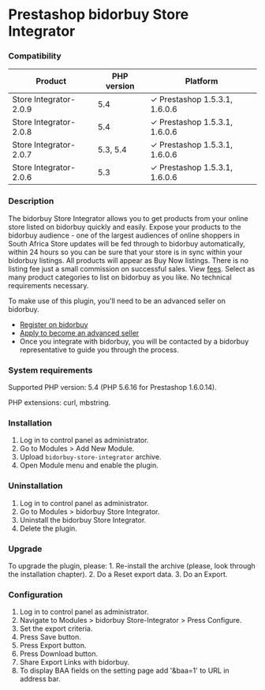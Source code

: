 # Prestashop bidorbuy Store Integrator

### Compatibility


| Product | PHP version  | Platform |
| ------- | --- | --- |
| Store Integrator-2.0.9 | 5.4 | ✓ Prestashop 1.5.3.1, 1.6.0.6 |
| Store Integrator-2.0.8 | 5.4 | ✓ Prestashop 1.5.3.1, 1.6.0.6 |
| Store Integrator-2.0.7 | 5.3, 5.4 | ✓ Prestashop 1.5.3.1, 1.6.0.6 |
| Store Integrator-2.0.6 | 5.3 | ✓ Prestashop 1.5.3.1, 1.6.0.6 |

### Description

The bidorbuy Store Integrator allows you to get products from your online store listed on bidorbuy quickly and easily.
Expose your products to the bidorbuy audience - one of the largest audiences of online shoppers in South Africa Store updates will be fed through to bidorbuy automatically, within 24 hours so you can be sure that your store is in sync within your bidorbuy listings. All products will appear as Buy Now listings. There is no listing fee just a small commission on successful sales. View [fees](https://support.bidorbuy.co.za/index.php?/Knowledgebase/Article/View/22/0/fee-rate-card---what-we-charge). Select as many product categories to list on bidorbuy as you like. No technical requirements necessary.

To make use of this plugin, you'll need to be an advanced seller on bidorbuy.
 * [Register on bidorbuy](https://www.bidorbuy.co.za/jsp/registration/UserRegistration.jsp?action=Modify)
 * [Apply to become an advanced seller](https://www.bidorbuy.co.za/jsp/seller/registration/UserSellersRequest.jsp)
 * Once you integrate with bidorbuy, you will be contacted by a bidorbuy representative to guide you through the process.

### System requirements

Supported PHP version: 5.4 (PHP 5.6.16 for Prestashop 1.6.0.14).

PHP extensions: curl, mbstring.

### Installation

1. Log in to control panel as administrator.
2. Go to Modules > Add New Module.
3. Upload `bidorbuy-store-integrator` archive.
4. Open Module menu and enable the plugin.

### Uninstallation

1. Log in to control panel as administrator.
2. Go to Modules > bidorbuy Store Integrator.
3. Uninstall the bidorbuy Store Integrator.
4. Delete the plugin.

### Upgrade

To upgrade the plugin, please: 1. Re-install the archive (please, look through the installation chapter). 2. Do a Reset export data. 3. Do an Export.

### Configuration

1. Log in to control panel as administrator.
2. Navigate to Modules > bidorbuy Store-Integrator > Press Configure.
3. Set the export criteria.
4. Press Save button.
5. Press Export button.
6. Press Download button.
7. Share Export Links with bidorbuy.
8. To display BAA fields on the setting page add '&baa=1' to URL in address bar.